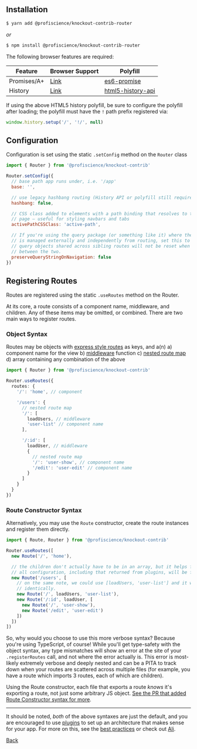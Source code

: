 ## Installation

```bash
$ yarn add @profiscience/knockout-contrib-router
```

_or_

```bash
$ npm install @profiscience/knockout-contrib-router
```

The following browser features are required:

| Feature     | Browser Support | Polyfill                              |
| ----------- | --------------- | ------------------------------------- |
| Promises/A+ | [Link][promise] | [es6-promise][promise-polyfill]       |
| History     | [Link][history] | [html5-history-api][history-polyfill] |

If using the above HTML5 history polyfill, be sure to configure the polyfill after loading;
the polyfill must have the `!` path prefix registered via:

```javascript
window.history.setup('/', '!/', null)
```

## Configuration

Configuration is set using the static `.setConfig` method on the `Router` class

```javascript
import { Router } from '@profiscience/knockout-contrib'

Router.setConfig({
  // base path app runs under, i.e. '/app'
  base: '',

  // use legacy hashbang routing (History API or polyfill still required)
  hashbang: false,

  // CSS class added to elements with a path binding that resolves to the current
  // page — useful for styling navbars and tabs
  activePathCSSClass: 'active-path',

  // If you're using the query package (or something like it) where the querystring
  // is managed externally and independently from routing, set this to true so that
  // query objects shared across sibling routes will not be reset when navigating
  // between the two.
  preserveQueryStringOnNavigation: false
})
```

## Registering Routes

Routes are registered using the static `.useRoutes` method on the Router.

At its core, a route consists of a component name, middleware, and children. Any of these
items may be omitted, or combined. There are two main ways to register routes.

### Object Syntax

Routes may be objects with [express style routes](https://github.com/pillarjs/path-to-regexp)
as keys, and a(n)
a) component name for the view
b) [middleware](./middleware.md) function
c) [nested route map](./nested-routing.md)
d) array containing any combination of the above

```typescript
import { Router } from '@profiscience/knockout-contrib'

Router.useRoutes({
  routes: {
    '/': 'home', // component

    '/users': {
      // nested route map
      '/': [
        loadUsers, // middleware
        'user-list' // component name
      ],

      '/:id': [
        loadUser, // middleware
        {
          // nested route map
          '/': 'user-show', // component name
          '/edit': 'user-edit' // component name
        }
      ]
    }
  }
})
```

### Route Constructor Syntax

Alternatively, you may use the `Route` constructor, create the route instances and
register them directly.

```typescript
import { Route, Router } from '@profiscience/knockout-contrib'

Router.useRoutes([
  new Route('/', 'home'),

  // the children don't actually have to be in an array, but it helps for formatting.
  // all configuration, including that returned from plugins, will be flattened.
  new Route('/users', [
    // on the same note, we could use [loadUsers, 'user-list'] and it would behave
    // identically.
    new Route('/', loadUsers, 'user-list'),
    new Route('/:id', loadUser, [
      new Route('/', 'user-show'),
      new Route('/edit', 'user-edit')
    ])
  ])
])
```

So, why would you choose to use this more verbose syntax? Because you're using TypeScript, of course!
While you'll get type-safety with the object syntax, any type mismatches will show an error at the
site of your `.registerRoutes` call, and not where the error actually is. This error is most-likely
extremely verbose and deeply nested and can be a PITA to track down when your routes are scattered across
multiple files (for example, you have a route which imports 3 routes, each of which are children).

Using the Route constructor, each file that exports a route _knows_ it's exporting a route, not just some
arbitrary JS object. [See the PR that added Route Constructor syntax for more](https://github.com/Profiscience/knockout-contrib/pull/26).

---

It should be noted, _both_ of the above syntaxes are just the default, and you are encouraged to
use [plugins](./plugins.md) to set up an architecture that makes sense for your app. For more on
this, see the [best practices](./best-practices.md) or check out [Ali](https://github.com/caseyWebb/ali).

[Back](./README.md)

[promise]: https://developer.mozilla.org/en-US/docs/Web/JavaScript/Reference/Global_Objects/Promise#Browser_compatibility 'MDN - Promise'
[promise-polyfill]: https://github.com/stefanpenner/es6-promise 'es6-promise'
[history]: https://developer.mozilla.org/en-US/docs/Web/API/History_API#Browser_compatibility 'MDN - History API'
[history-polyfill]: https://github.com/devote/HTML5-History-API 'HTML5-History-API'
